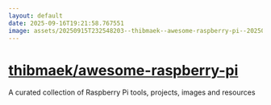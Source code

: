 ```yaml
---
layout: default
date: 2025-09-16T19:21:58.767551
image: assets/20250915T232548203--thibmaek--awesome-raspberry-pi--20250915T232905541--cropped.png
---
```


# [thibmaek/awesome-raspberry-pi](https://github.com/thibmaek/awesome-raspberry-pi)

A curated collection of Raspberry Pi tools, projects, images and resources
